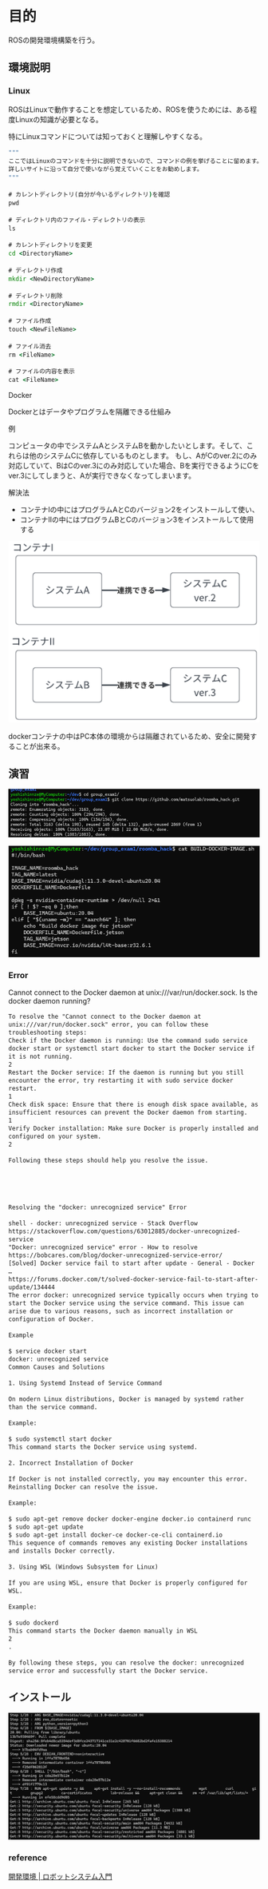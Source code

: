 # 目的

ROSの開発環境構築を行う。

## 環境説明

### Linux

ROSはLinuxで動作することを想定しているため、ROSを使うためには、ある程度Linuxの知識が必要となる。

特にLinuxコマンドについては知っておくと理解しやすくなる。

```cmd
"""
ここではLinuxのコマンドを十分に説明できないので、コマンドの例を挙げることに留めます。
詳しいサイトに沿って自分で使いながら覚えていくことをお勧めします。
"""

# カレントディレクトリ(自分が今いるディレクトリ)を確認
pwd

# ディレクトリ内のファイル・ディレクトリの表示
ls

# カレントディレクトリを変更
cd <DirectoryName>

# ディレクトリ作成
mkdir <NewDirectoryName>

# ディレクトリ削除
rmdir <DirectoryName>

# ファイル作成
touch <NewFileName>

# ファイル消去
rm <FileName>

# ファイルの内容を表示
cat <FileName>
```

Docker

Dockerとはデータやプログラムを隔離できる仕組み

例

コンピュータの中でシステムAとシステムBを動かしたいとします。そして、これらは他のシステムCに依存しているものとします。
もし、AがCのver.2にのみ対応していて、BはCのver.3にのみ対応していた場合、Bを実行できるようにCをver.3にしてしまうと、Aが実行できなくなってしまいます。

解決法

* コンテナIの中にはプログラムAとCのバージョン2をインストールして使い、
* コンテナIIの中にはプログラムBとCのバージョン3をインストールして使用する

![1755044330520](image/2-struct-env/1755044330520.png)

dockerコンテナの中はPC本体の環境からは隔離されているため、安全に開発することが出来る。

## 演習

![1755044495994](image/2-struct-env/1755044495994.png)

![1755045220762](image/2-struct-env/1755045220762.png)

### Error

Cannot connect to the Docker daemon at unix:///var/run/docker.sock. Is the docker daemon running?

```
To resolve the "Cannot connect to the Docker daemon at unix:///var/run/docker.sock" error, you can follow these troubleshooting steps:
Check if the Docker daemon is running: Use the command sudo service docker start or systemctl start docker to start the Docker service if it is not running. 
2
Restart the Docker service: If the daemon is running but you still encounter the error, try restarting it with sudo service docker restart. 
1
Check disk space: Ensure that there is enough disk space available, as insufficient resources can prevent the Docker daemon from starting. 
1
Verify Docker installation: Make sure Docker is properly installed and configured on your system. 
2

Following these steps should help you resolve the issue.
```

```




Resolving the "docker: unrecognized service" Error

shell - docker: unrecognized service - Stack Overflow
https://stackoverflow.com/questions/63012885/docker-unrecognized-service
"Docker: unrecognized service" error - How to resolve
https://bobcares.com/blog/docker-unrecognized-service-error/
[Solved] Docker service fail to start after update - General - Docker …
https://forums.docker.com/t/solved-docker-service-fail-to-start-after-update/134444
The error docker: unrecognized service typically occurs when trying to start the Docker service using the service command. This issue can arise due to various reasons, such as incorrect installation or configuration of Docker.

Example

$ service docker start
docker: unrecognized service
Common Causes and Solutions

1. Using Systemd Instead of Service Command

On modern Linux distributions, Docker is managed by systemd rather than the service command.

Example:

$ sudo systemctl start docker
This command starts the Docker service using systemd.

2. Incorrect Installation of Docker

If Docker is not installed correctly, you may encounter this error. Reinstalling Docker can resolve the issue.

Example:

$ sudo apt-get remove docker docker-engine docker.io containerd runc
$ sudo apt-get update
$ sudo apt-get install docker-ce docker-ce-cli containerd.io
This sequence of commands removes any existing Docker installations and installs Docker correctly.

3. Using WSL (Windows Subsystem for Linux)

If you are using WSL, ensure that Docker is properly configured for WSL.

Example:

$ sudo dockerd
This command starts the Docker daemon manually in WSL
2
.

By following these steps, you can resolve the docker: unrecognized service error and successfully start the Docker service.
```

## インストール


![1755247098960](image/2-struct-env/1755247098960.png)





### reference

[開発環境 | ロボットシステム入門](https://matsuolab.github.io/roomba_hack_course/course/chap1/%E9%96%8B%E7%99%BA%E7%92%B0%E5%A2%83/)
